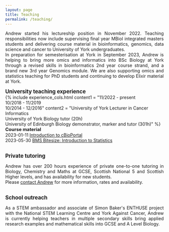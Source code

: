 ```yaml
---
layout: page
title: Teaching
permalink: /teaching/
---
```

<p align="justify">Andrew started his lectureship position in November 2022. Teaching responsibilities now include supervising final year MBiol integrated masters students and delivering course material in bioinformatics, genomics, data science and cancer to University of York undergraduates. <br/>In preparation for semesterisation at York in September 2023, Andrew is helping to bring more omics and informatics into BSc Biology at York through a revised skills in bioinformatics 2nd year course strand, and a brand new 3rd year Genomics module. We are also supporting omics and statistics teaching for PhD students and continuing to develop Elixir material at York.<br/></p>

<span style="font-size:1.2em;">**University teaching experience**</span><br/>
{% include experience_cols.html content1 = "11/2022 - present<br/>10/2018 - 11/2019<br/>10/2014 - 12/2016" content2 = "University of York Lecturer in Cancer Informatics<br/>University of York Biology tutor (20h)<br/>University of Edinburgh Biology demonstrator, marker and tutor (301h)" %}
<br/>
<span style="font-size:1.05em;">**Course material**</span><br/>
2023-01-11  [Introduction to cBioPortal](https://asmasonomics.github.io/courses/Intro_cBioPortal_Jan2023)<br/>
2023-05-30  [BMS Bitesize: Introduction to Statistics](https://asmasonomics.github.io/courses/BMS_Bitesize_Statistics_May2023)
<br/>

<br/><span style="font-size:1.2em;">**Private tutoring**</span><br/>
<p align="justify">Andrew has over 200 hours experience of private one-to-one tutoring in Biology, Chemistry and Maths at GCSE, Scottish National 5 and Scottish Higher levels, and has availability for new students.<br/>
Please <a class="u-email" href="mailto:asmasonomics@gmail.com">contact Andrew</a> for more information, rates and availability.</p>

<br/><span style="font-size:1.2em;">**School outreach**</span><br/>
<p align="justify">As a STEM ambassador and associate of Simon Baker's ENTHUSE project with the National STEM Learning Centre and York Against Cancer, Andrew is currently helping teachers in multiple secondary skills bring applied research examples and mathematical skills into GCSE and A Level Biology.<br/></p>
